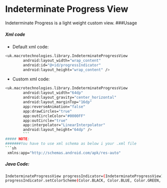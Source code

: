 # Indeterminate Progress View

Indeterminate Progress is a light weight custom view.
###Usage
##### Xml code
 - Default xml code:
```sh
<uk.macrotechnologies.library.IndeterminateProgressView
        android:layout_width="wrap_content"
        android:id="@+id/progressIndicator"
        android:layout_height="wrap_content" />
```
- Custom xml code:
```sh
<uk.macrotechnologies.library.IndeterminateProgressView
        android:layout_width="64dp"
        android:layout_gravity="center_horizontal"
        android:layout_marginTop="16dp"
        app:reverseAnimation="false"
        app:drawCircles="true"
        app:outCircleColor="#0000FF"
        app:outCircle="true"
        app:interpolator="LinearInterpolator"
        android:layout_height="64dp" />
        ```
##### NOTE:
#######You have to use xml schema as below i your .xml file
```sh
 xmlns:app="http://schemas.android.com/apk/res-auto"
 ```
##### Java Code:
```sh
IndeterminateProgressView progressIndicator=(IndeterminateProgressView)view.findViewById(R.id.progressIndicator);
progressIndicator.setColorScheme(Color.BLACK, Color.BLUE, Color.GREEN, Color.MAGENTA, Color.RED);
```